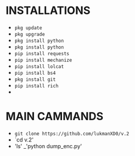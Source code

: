 
# INSTALLATIONS

- `pkg update`
- `pkg upgrade`
- `pkg install python`
- `pkg install python`
- `pip install requests`
- `pip install mechanize`
- `pip install lolcat`
- `pip install bs4`
- `pkg install git`
- `pip install rich`
- 
# MAIN CAMMANDS
- `git clone https://github.com/lukmanXD0/v.2`
- `cd v.2'
- 'ls'
_'python dump_enc.py'
